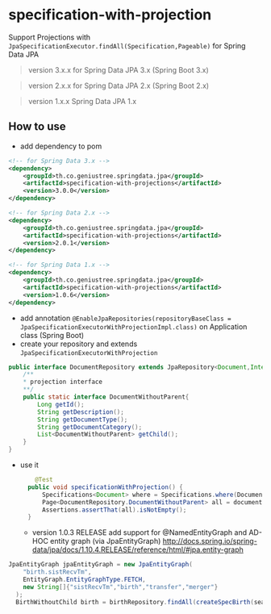 # specification-with-projection
Support Projections with `JpaSpecificationExecutor.findAll(Specification,Pageable)` for Spring Data JPA

>version 3.x.x for Spring Data JPA 3.x (Spring Boot 3.x) 

>version 2.x.x for Spring Data JPA 2.x (Spring Boot 2.x) 

>version 1.x.x Spring Data JPA 1.x 

## How to use
* add dependency to pom
```xml
<!-- for Spring Data 3.x -->
<dependency>
    <groupId>th.co.geniustree.springdata.jpa</groupId>
    <artifactId>specification-with-projections</artifactId>
    <version>3.0.0</version>
</dependency>
```
```xml
<!-- for Spring Data 2.x -->
<dependency>
    <groupId>th.co.geniustree.springdata.jpa</groupId>
    <artifactId>specification-with-projections</artifactId>
    <version>2.0.1</version>
</dependency>
```
```xml
<!-- for Spring Data 1.x -->
<dependency>
    <groupId>th.co.geniustree.springdata.jpa</groupId>
    <artifactId>specification-with-projections</artifactId>
    <version>1.0.6</version>
</dependency>
```
* add annotation `@EnableJpaRepositories(repositoryBaseClass = JpaSpecificationExecutorWithProjectionImpl.class)` on Application class (Spring Boot)
* create your repository and extends `JpaSpecificationExecutorWithProjection`
```java
public interface DocumentRepository extends JpaRepository<Document,Integer>,JpaSpecificationExecutorWithProjection<Document,Integer> {
    /**
    * projection interface
    **/
    public static interface DocumentWithoutParent{
        Long getId();
        String getDescription();
        String getDocumentType();
        String getDocumentCategory();
        List<DocumentWithoutParent> getChild();
    }
}
```
* use it

  ```java
      @Test
    public void specificationWithProjection() {
        Specifications<Document> where = Specifications.where(DocumentSpecs.idEq(1L));
        Page<DocumentRepository.DocumentWithoutParent> all = documentRepository.findAll(where, DocumentRepository.DocumentWithoutParent.class, new PageRequest(0,10));
        Assertions.assertThat(all).isNotEmpty();
    }
  ```
  * version 1.0.3 RELEASE add support for @NamedEntityGraph and AD-HOC entity graph (via JpaEntityGraph)
http://docs.spring.io/spring-data/jpa/docs/1.10.4.RELEASE/reference/html/#jpa.entity-graph
```java
JpaEntityGraph jpaEntityGraph = new JpaEntityGraph(
    "birth.sistRecvTm",
    EntityGraph.EntityGraphType.FETCH,
    new String[]{"sistRecvTm","birth","transfer","merger"}
  );
  BirthWithoutChild birth = birthRepository.findAll(createSpecBirth(searchData, type.toUpperCase()), BirthWithoutChild.class,jpaEntityGraph,pageable);
```
